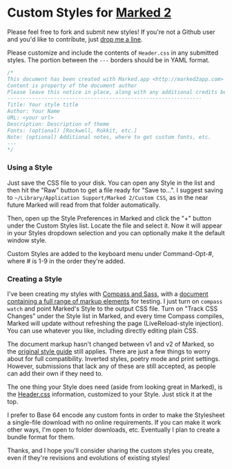 # Custom Styles for [Marked 2](http://marked2app.com)

Please feel free to fork and submit new styles! If you're not a Github user and you'd like to contribute, just [drop me a line](http://brettterpstra.com/contact/).

Please customize and include the contents of `Header.css` in any submitted styles. The portion between the `---` borders should be in YAML format.

```css
/*
This document has been created with Marked.app <http://marked2app.com>
Content is property of the document author
Please leave this notice in place, along with any additional credits below.
---------------------------------------------------------------
Title: Your style title
Author: Your Name
URL: <your url>
Description: Description of theme
Fonts: (optional) [Rockwell, Rokkit, etc.]
Note: (optional) Additional notes, where to get custom fonts, etc.
---
*/
```

### Using a Style

Just save the CSS file to your disk. You can open any Style in the list and then hit the "Raw" button to get a file ready for "Save to...". I suggest saving to `~/Library/Application Support/Marked 2/Custom CSS`, as in the near future Marked will read from that folder automatically. 

Then, open up the Style Preferences in Marked and click the "+" button under the Custom Styles list. Locate the file and select it. Now it will appear in your Styles dropdown selection and you can optionally make it the default window style.

Custom Styles are added to the keyboard menu under Command-Opt-#, where # is 1-9 in the order they're added.

### Creating a Style

I've been creating my styles with [Compass and Sass](http://compass-style.org/), with a [document containing a full range of markup elements](https://raw.github.com/ttscoff/MarkedCustomStyles/master/test_markup.md) for testing. I just turn on `compass watch` and point Marked's Style to the output CSS file. Turn on "Track CSS Changes" under the Style list in Marked, and every time Compass compiles, Marked will update without refreshing the page (LiveReload-style injection). You can use whatever you like, including directly editing plain CSS.

The document markup hasn't changed between v1 and v2 of Marked, so the [original style guide](http://support.markedapp.com/kb/how-to-tips-and-tricks/writing-custom-css-for-marked) still applies. There are just a few things to worry about for full compatibility. Inverted styles, poetry mode and print settings. However, submissions that lack any of these are still accepted, as people can add their own if they need to.

The one thing your Style does need (aside from looking great in Marked), is the [Header.css](https://github.com/ttscoff/MarkedCustomStyles/blob/master/Header.css) information, customized to your Style. Just stick it at the top.

I prefer to Base 64 encode any custom fonts in order to make the Stylesheet a single-file download with no online requirements. If you can make it work other ways, I'm open to folder downloads, etc. Eventually I plan to create a bundle format for them.

Thanks, and I hope you'll consider sharing the custom styles you create, even if they're revisions and evolutions of existing styles!
